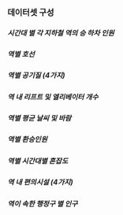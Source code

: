 ### 데이터셋 구성


##### 시간대 별 각 지하철 역의 승 하차 인원
##### 역별 호선
##### 역별 공기질 (4가지)
##### 역 내 리프트 및 엘리베이터 개수
##### 역별 평균 날씨 및 바람
##### 역별 환승인원
##### 역별 시간대별 혼잡도
##### 역 내 편의시설 (4가지)
##### 역이 속한 행정구 별 인구
